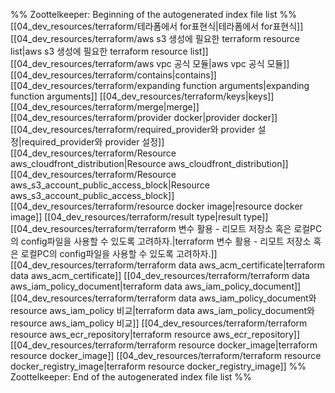%% Zoottelkeeper: Beginning of the autogenerated index file list  %%
 [[04_dev_resources/terraform/테라폼에서 for표현식|테라폼에서 for표현식]]
 [[04_dev_resources/terraform/aws s3 생성에 필요한 terraform resource list|aws s3 생성에 필요한 terraform resource list]]
 [[04_dev_resources/terraform/aws vpc 공식 모듈|aws vpc 공식 모듈]]
 [[04_dev_resources/terraform/contains|contains]]
 [[04_dev_resources/terraform/expanding function arguments|expanding function arguments]]
 [[04_dev_resources/terraform/keys|keys]]
 [[04_dev_resources/terraform/merge|merge]]
 [[04_dev_resources/terraform/provider docker|provider docker]]
 [[04_dev_resources/terraform/required_provider와 provider 설정|required_provider와 provider 설정]]
 [[04_dev_resources/terraform/Resource aws_cloudfront_distribution|Resource aws_cloudfront_distribution]]
 [[04_dev_resources/terraform/Resource aws_s3_account_public_access_block|Resource aws_s3_account_public_access_block]]
 [[04_dev_resources/terraform/resource docker image|resource docker image]]
 [[04_dev_resources/terraform/result type|result type]]
 [[04_dev_resources/terraform/terraform 변수 활용 - 리모트 저장소 혹은 로컬PC의 config파일을 사용할 수 있도록 고려하자.|terraform 변수 활용 - 리모트 저장소 혹은 로컬PC의 config파일을 사용할 수 있도록 고려하자.]]
 [[04_dev_resources/terraform/terraform data aws_acm_certificate|terraform data aws_acm_certificate]]
 [[04_dev_resources/terraform/terraform data aws_iam_policy_document|terraform data aws_iam_policy_document]]
 [[04_dev_resources/terraform/terraform data aws_iam_policy_document와 resource aws_iam_policy 비교|terraform data aws_iam_policy_document와 resource aws_iam_policy 비교]]
 [[04_dev_resources/terraform/terraform resource aws_ecr_repository|terraform resource aws_ecr_repository]]
 [[04_dev_resources/terraform/terraform resource docker_image|terraform resource docker_image]]
 [[04_dev_resources/terraform/terraform resource docker_registry_image|terraform resource docker_registry_image]]
%% Zoottelkeeper: End of the autogenerated index file list  %%
